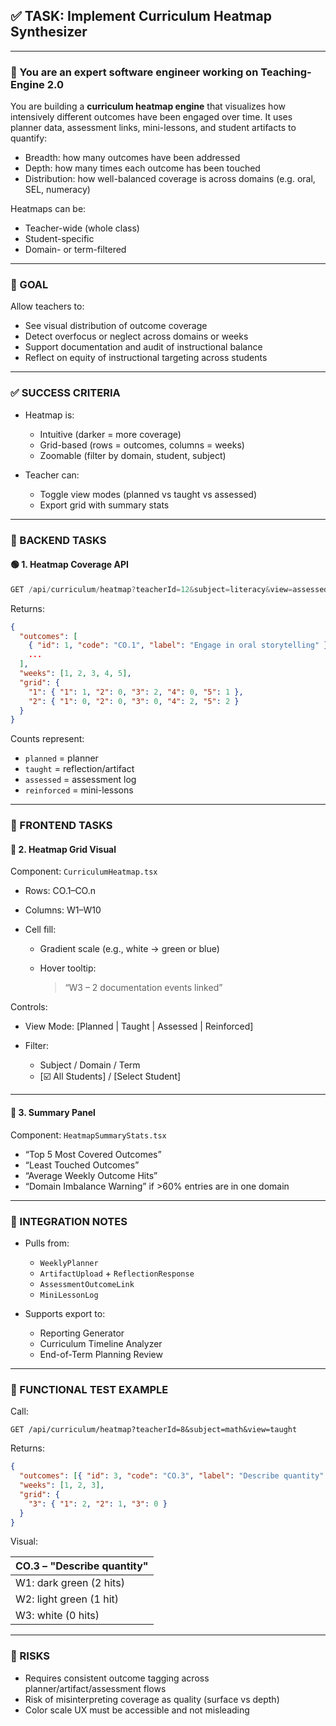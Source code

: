 ## ✅ TASK: Implement Curriculum Heatmap Synthesizer

---

### 🧠 You are an expert software engineer working on Teaching-Engine 2.0

You are building a **curriculum heatmap engine** that visualizes how intensively different outcomes have been engaged over time. It uses planner data, assessment links, mini-lessons, and student artifacts to quantify:

- Breadth: how many outcomes have been addressed
- Depth: how many times each outcome has been touched
- Distribution: how well-balanced coverage is across domains (e.g. oral, SEL, numeracy)

Heatmaps can be:

- Teacher-wide (whole class)
- Student-specific
- Domain- or term-filtered

---

### 🔹 GOAL

Allow teachers to:

- See visual distribution of outcome coverage
- Detect overfocus or neglect across domains or weeks
- Support documentation and audit of instructional balance
- Reflect on equity of instructional targeting across students

---

### ✅ SUCCESS CRITERIA

- Heatmap is:

  - Intuitive (darker = more coverage)
  - Grid-based (rows = outcomes, columns = weeks)
  - Zoomable (filter by domain, student, subject)

- Teacher can:

  - Toggle view modes (planned vs taught vs assessed)
  - Export grid with summary stats

---

### 🔧 BACKEND TASKS

#### 🟢 1. Heatmap Coverage API

```ts
GET /api/curriculum/heatmap?teacherId=12&subject=literacy&view=assessed
```

Returns:

```json
{
  "outcomes": [
    { "id": 1, "code": "CO.1", "label": "Engage in oral storytelling" },
    ...
  ],
  "weeks": [1, 2, 3, 4, 5],
  "grid": {
    "1": { "1": 1, "2": 0, "3": 2, "4": 0, "5": 1 },
    "2": { "1": 0, "2": 0, "3": 0, "4": 2, "5": 2 }
  }
}
```

Counts represent:

- `planned` = planner
- `taught` = reflection/artifact
- `assessed` = assessment log
- `reinforced` = mini-lessons

---

### 🎨 FRONTEND TASKS

#### 🔵 2. Heatmap Grid Visual

Component: `CurriculumHeatmap.tsx`

- Rows: CO.1–CO.n
- Columns: W1–W10
- Cell fill:

  - Gradient scale (e.g., white → green or blue)
  - Hover tooltip:

    > “W3 – 2 documentation events linked”

Controls:

- View Mode: \[Planned | Taught | Assessed | Reinforced]
- Filter:

  - Subject / Domain / Term
  - \[☑️ All Students] / \[Select Student]

---

#### 🔵 3. Summary Panel

Component: `HeatmapSummaryStats.tsx`

- “Top 5 Most Covered Outcomes”
- “Least Touched Outcomes”
- “Average Weekly Outcome Hits”
- “Domain Imbalance Warning” if >60% entries are in one domain

---

### 🔗 INTEGRATION NOTES

- Pulls from:

  - `WeeklyPlanner`
  - `ArtifactUpload` + `ReflectionResponse`
  - `AssessmentOutcomeLink`
  - `MiniLessonLog`

- Supports export to:

  - Reporting Generator
  - Curriculum Timeline Analyzer
  - End-of-Term Planning Review

---

### 🧪 FUNCTIONAL TEST EXAMPLE

Call:

```http
GET /api/curriculum/heatmap?teacherId=8&subject=math&view=taught
```

Returns:

```json
{
  "outcomes": [{ "id": 3, "code": "CO.3", "label": "Describe quantity" }],
  "weeks": [1, 2, 3],
  "grid": {
    "3": { "1": 2, "2": 1, "3": 0 }
  }
}
```

Visual:

| CO.3 – "Describe quantity" |
| -------------------------- |
| W1: dark green (2 hits)    |
| W2: light green (1 hit)    |
| W3: white (0 hits)         |

---

### 🚩 RISKS

- Requires consistent outcome tagging across planner/artifact/assessment flows
- Risk of misinterpreting coverage as quality (surface vs depth)
- Color scale UX must be accessible and not misleading

